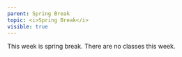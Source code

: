 ```yaml
---
parent: Spring Break
topic: <i>Spring Break</i>
visible: true
---
```


This week is spring break.  There are no classes this week.
